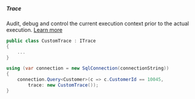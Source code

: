 <h5 class="center code-title">Trace</h5>

Audit, debug and control the current execution context prior to the actual execution. [Learn more](/feature/tracing)

```csharp
public class CustomTrace : ITrace
{
    ...
}

using (var connection = new SqlConnection(connectionString))
{
    connection.Query<Customer>(c => c.CustomerId == 10045,
        trace: new CustomTrace());
}
```
